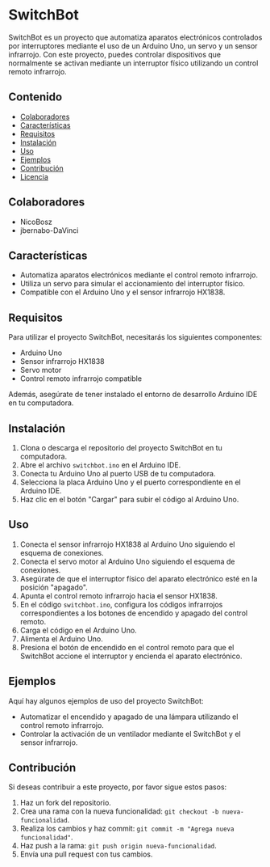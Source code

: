 # SwitchBot

SwitchBot es un proyecto que automatiza aparatos electrónicos controlados por interruptores mediante el uso de un Arduino Uno, un servo y un sensor infrarrojo. Con este proyecto, puedes controlar dispositivos que normalmente se activan mediante un interruptor físico utilizando un control remoto infrarrojo.

## Contenido

- [Colaboradores](#colaboradores)
- [Características](#características)
- [Requisitos](#requisitos)
- [Instalación](#instalación)
- [Uso](#uso)
- [Ejemplos](#ejemplos)
- [Contribución](#contribución)
- [Licencia](#licencia)

## Colaboradores
- NicoBosz
- jbernabo-DaVinci

## Características

- Automatiza aparatos electrónicos mediante el control remoto infrarrojo.
- Utiliza un servo para simular el accionamiento del interruptor físico.
- Compatible con el Arduino Uno y el sensor infrarrojo HX1838.

## Requisitos

Para utilizar el proyecto SwitchBot, necesitarás los siguientes componentes:

- Arduino Uno
- Sensor infrarrojo HX1838
- Servo motor
- Control remoto infrarrojo compatible

Además, asegúrate de tener instalado el entorno de desarrollo Arduino IDE en tu computadora.

## Instalación

1. Clona o descarga el repositorio del proyecto SwitchBot en tu computadora.
2. Abre el archivo `switchbot.ino` en el Arduino IDE.
3. Conecta tu Arduino Uno al puerto USB de tu computadora.
4. Selecciona la placa Arduino Uno y el puerto correspondiente en el Arduino IDE.
5. Haz clic en el botón "Cargar" para subir el código al Arduino Uno.

## Uso

1. Conecta el sensor infrarrojo HX1838 al Arduino Uno siguiendo el esquema de conexiones.
2. Conecta el servo motor al Arduino Uno siguiendo el esquema de conexiones.
3. Asegúrate de que el interruptor físico del aparato electrónico esté en la posición "apagado".
4. Apunta el control remoto infrarrojo hacia el sensor HX1838.
5. En el código `switchbot.ino`, configura los códigos infrarrojos correspondientes a los botones de encendido y apagado del control remoto.
6. Carga el código en el Arduino Uno.
7. Alimenta el Arduino Uno.
8. Presiona el botón de encendido en el control remoto para que el SwitchBot accione el interruptor y encienda el aparato electrónico.

## Ejemplos

Aquí hay algunos ejemplos de uso del proyecto SwitchBot:

- Automatizar el encendido y apagado de una lámpara utilizando el control remoto infrarrojo.
- Controlar la activación de un ventilador mediante el SwitchBot y el sensor infrarrojo.

## Contribución

Si deseas contribuir a este proyecto, por favor sigue estos pasos:

1. Haz un fork del repositorio.
2. Crea una rama con la nueva funcionalidad: `git checkout -b nueva-funcionalidad`.
3. Realiza los cambios y haz commit: `git commit -m "Agrega nueva funcionalidad"`.
4. Haz push a la rama: `git push origin nueva-funcionalidad`.
5. Envía una pull request con tus cambios.

